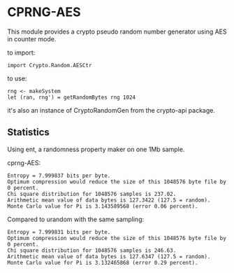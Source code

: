 CPRNG-AES
=========

This module provides a crypto pseudo random number generator using AES in counter mode.

to import:

    import Crypto.Random.AESCtr

to use:

    rng <- makeSystem
    let (ran, rng') = getRandomBytes rng 1024

it's also an instance of CryptoRandomGen from the crypto-api package.

Statistics
----------

Using ent, a randomness property maker on one 1Mb sample.

cprng-AES:

    Entropy = 7.999837 bits per byte.
    Optimum compression would reduce the size of this 1048576 byte file by 0 percent.
    Chi square distribution for 1048576 samples is 237.02.
    Arithmetic mean value of data bytes is 127.3422 (127.5 = random).
    Monte Carlo value for Pi is 3.143589568 (error 0.06 percent).

Compared to urandom with the same sampling:

    Entropy = 7.999831 bits per byte.
    Optimum compression would reduce the size of this 1048576 byte file by 0 percent.
    Chi square distribution for 1048576 samples is 246.63.
    Arithmetic mean value of data bytes is 127.6347 (127.5 = random).
    Monte Carlo value for Pi is 3.132465868 (error 0.29 percent).

